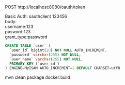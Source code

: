 POST http://localhost:8080/oauth/token

Basic Auth: oauthclient 123456  
body:  
username:123   
pasword:123  
grant_type:password  

```sql
CREATE TABLE `user` (
  `user_id` bigint(20) NOT NULL AUTO_INCREMENT,
  `password` varchar(255) NOT NULL,
  `user_name` varchar(255) NOT NULL,
  PRIMARY KEY (`user_id`)
) ENGINE=MyISAM AUTO_INCREMENT=2 DEFAULT CHARSET=utf8
```  

mvn clean package docker:build
